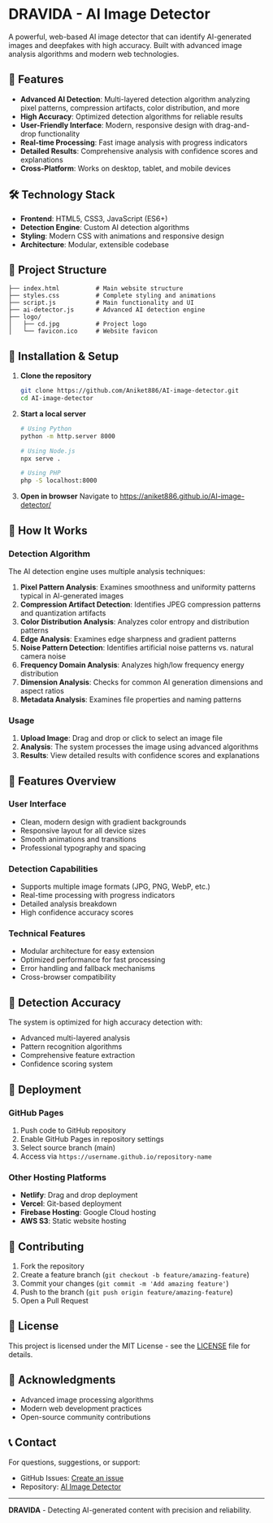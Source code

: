 # DRAVIDA - AI Image Detector

A powerful, web-based AI image detector that can identify AI-generated images and deepfakes with high accuracy. Built with advanced image analysis algorithms and modern web technologies.

## 🚀 Features

- **Advanced AI Detection**: Multi-layered detection algorithm analyzing pixel patterns, compression artifacts, color distribution, and more
- **High Accuracy**: Optimized detection algorithms for reliable results
- **User-Friendly Interface**: Modern, responsive design with drag-and-drop functionality
- **Real-time Processing**: Fast image analysis with progress indicators
- **Detailed Results**: Comprehensive analysis with confidence scores and explanations
- **Cross-Platform**: Works on desktop, tablet, and mobile devices

## 🛠️ Technology Stack

- **Frontend**: HTML5, CSS3, JavaScript (ES6+)
- **Detection Engine**: Custom AI detection algorithms
- **Styling**: Modern CSS with animations and responsive design
- **Architecture**: Modular, extensible codebase

## 📁 Project Structure

```
├── index.html          # Main website structure
├── styles.css          # Complete styling and animations
├── script.js           # Main functionality and UI
├── ai-detector.js      # Advanced AI detection engine
├── logo/
│   ├── cd.jpg          # Project logo
│   └── favicon.ico     # Website favicon

```

## 🔧 Installation & Setup

1. **Clone the repository**
   ```bash
   git clone https://github.com/Aniket886/AI-image-detector.git
   cd AI-image-detector
   ```

2. **Start a local server**
   ```bash
   # Using Python
   python -m http.server 8000
   
   # Using Node.js
   npx serve .
   
   # Using PHP
   php -S localhost:8000
   ```

3. **Open in browser**
   Navigate to https://aniket886.github.io/AI-image-detector/

## 🎯 How It Works

### Detection Algorithm

The AI detection engine uses multiple analysis techniques:

1. **Pixel Pattern Analysis**: Examines smoothness and uniformity patterns typical in AI-generated images
2. **Compression Artifact Detection**: Identifies JPEG compression patterns and quantization artifacts
3. **Color Distribution Analysis**: Analyzes color entropy and distribution patterns
4. **Edge Analysis**: Examines edge sharpness and gradient patterns
5. **Noise Pattern Detection**: Identifies artificial noise patterns vs. natural camera noise
6. **Frequency Domain Analysis**: Analyzes high/low frequency energy distribution
7. **Dimension Analysis**: Checks for common AI generation dimensions and aspect ratios
8. **Metadata Analysis**: Examines file properties and naming patterns

### Usage

1. **Upload Image**: Drag and drop or click to select an image file
2. **Analysis**: The system processes the image using advanced algorithms
3. **Results**: View detailed results with confidence scores and explanations

## 🎨 Features Overview

### User Interface
- Clean, modern design with gradient backgrounds
- Responsive layout for all device sizes
- Smooth animations and transitions
- Professional typography and spacing

### Detection Capabilities
- Supports multiple image formats (JPG, PNG, WebP, etc.)
- Real-time processing with progress indicators
- Detailed analysis breakdown
- High confidence accuracy scores

### Technical Features
- Modular architecture for easy extension
- Optimized performance for fast processing
- Error handling and fallback mechanisms
- Cross-browser compatibility

## 🔬 Detection Accuracy

The system is optimized for high accuracy detection with:
- Advanced multi-layered analysis
- Pattern recognition algorithms
- Comprehensive feature extraction
- Confidence scoring system

## 🚀 Deployment

### GitHub Pages
1. Push code to GitHub repository
2. Enable GitHub Pages in repository settings
3. Select source branch (main)
4. Access via `https://username.github.io/repository-name`

### Other Hosting Platforms
- **Netlify**: Drag and drop deployment
- **Vercel**: Git-based deployment
- **Firebase Hosting**: Google Cloud hosting
- **AWS S3**: Static website hosting

## 🤝 Contributing

1. Fork the repository
2. Create a feature branch (`git checkout -b feature/amazing-feature`)
3. Commit your changes (`git commit -m 'Add amazing feature'`)
4. Push to the branch (`git push origin feature/amazing-feature`)
5. Open a Pull Request

## 📝 License

This project is licensed under the MIT License - see the [LICENSE](LICENSE) file for details.

## 🙏 Acknowledgments

- Advanced image processing algorithms
- Modern web development practices
- Open-source community contributions

## 📞 Contact

For questions, suggestions, or support:
- GitHub Issues: [Create an issue](https://github.com/Aniket886/AI-image-detector/issues)
- Repository: [AI Image Detector](https://github.com/Aniket886/AI-image-detector)

---

**DRAVIDA** - Detecting AI-generated content with precision and reliability.
